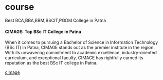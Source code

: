 # course
Best BCA,BBA,BBM,BSCIT,PGDM College in Patna

<h4>CIMAGE: Top BSc IT College in Patna </h4>

<p>When it comes to pursuing a Bachelor of Science in Information Technology (BSc IT) in Patna, CIMAGE stands out as the premier institute in the region. With its unwavering commitment to academic excellence, industry-oriented curriculum, and exceptional faculty, CIMAGE has rightfully earned its reputation as the best BSc IT college in Patna.</p>

<a href="https://www.cimage.in/">cimage</a>
